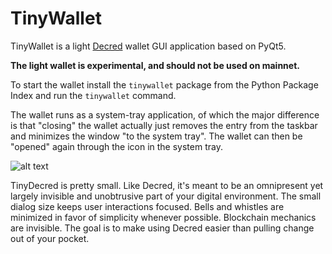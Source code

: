 # TinyWallet

TinyWallet is a light [Decred](https://decred.org/) wallet GUI application
based on PyQt5.

**The light wallet is experimental, and should not be used on mainnet.**

To start the wallet install the `tinywallet` package from the Python Package
Index and run the `tinywallet` command.

The wallet runs as a system-tray application, of which the major difference is
that "closing" the wallet actually just removes the entry from the taskbar and
minimizes the window "to the system tray".
The wallet can then be "opened" again through the icon in the system tray.

![alt text][screenshot]

TinyDecred is pretty small.
Like Decred, it's meant to be an omnipresent yet largely invisible and
unobtrusive part of your digital environment.
The small dialog size keeps user interactions focused.
Bells and whistles are minimized in favor of simplicity whenever possible.
Blockchain mechanics are invisible.
The goal is to make using Decred easier than pulling change out of your pocket.

[screenshot]:
https://user-images.githubusercontent.com/6109680/62095772-08b4ce80-b247-11e9-81ae-66931ebb07be.png
